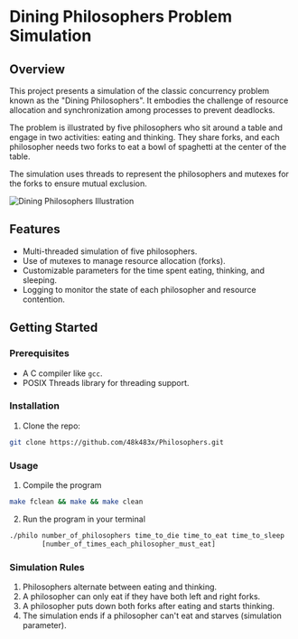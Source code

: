 # Dining Philosophers Problem Simulation

## Overview

This project presents a simulation of the classic concurrency problem known as the "Dining Philosophers". It embodies the challenge of resource allocation and synchronization among processes to prevent deadlocks.

The problem is illustrated by five philosophers who sit around a table and engage in two activities: eating and thinking. They share forks, and each philosopher needs two forks to eat a bowl of spaghetti at the center of the table. 

The simulation uses threads to represent the philosophers and mutexes for the forks to ensure mutual exclusion.

![Dining Philosophers Illustration](https://github.com/48k483x/Philosophers/blob/main/DALL%C2%B7E%202024-03-07%2010.51.42%20-%20Create%20a%20stark%20visualization%20of%20the%20dining%20philosophers'%20problem%2C%20emphasizing%20a%20strict%20observance%20of%20the%20rules%20governing%20resource%20sharing.%20Five%20philos.jpg)

## Features

- Multi-threaded simulation of five philosophers.
- Use of mutexes to manage resource allocation (forks).
- Customizable parameters for the time spent eating, thinking, and sleeping.
- Logging to monitor the state of each philosopher and resource contention.

## Getting Started

### Prerequisites

- A C compiler like `gcc`.
- POSIX Threads library for threading support.

### Installation

1. Clone the repo:
```bash
git clone https://github.com/48k483x/Philosophers.git
```
### Usage

1. Compile the program
```bash
make fclean && make && make clean
```
2. Run the program in your terminal
```bash
./philo number_of_philosophers time_to_die time_to_eat time_to_sleep
        [number_of_times_each_philosopher_must_eat]
```
### Simulation Rules

1. Philosophers alternate between eating and thinking.
2. A philosopher can only eat if they have both left and right forks.
3. A philosopher puts down both forks after eating and starts thinking.
4. The simulation ends if a philosopher can't eat and starves (simulation parameter).


